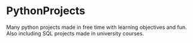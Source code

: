 # PythonProjects
Many python projects made in free time with learning objectives and fun. Also including SQL projects made in university courses.
